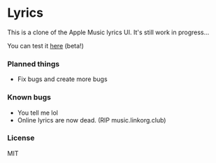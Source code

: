 # Lyrics

This is a clone of the Apple Music lyrics UI. It's still work in progress...

You can test it [here](https://idkwhatusernameuse.github.io/lyrics) (beta!)

### Planned things

- Fix bugs and create more bugs

### Known bugs

- You tell me lol
- Online lyrics are now dead. (RIP music.linkorg.club)

### License

MIT
